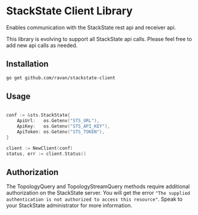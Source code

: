 # StackState Client Library

Enables communication with the StackState rest api and receiver api.

This library is evolving to support all StackState api calls.  Please feel free to add new api calls as needed.


## Installation

```bash
go get github.com/ravan/stackstate-client
```

## Usage

```go 

conf := &sts.StackState{
    ApiUrl:   os.Getenv("STS_URL"),
    ApiKey:   os.Getenv("STS_API_KEY"),
    ApiToken: os.Getenv("STS_TOKEN"),
}

client := NewClient(conf)
status, err := client.Status()

```

## Authorization

The TopologyQuery and TopologyStreamQuery methods require additional authorization on the StackState server.
You will get the error `"The supplied authentication is not authorized to access this resource"`.
Speak to your StackState administrator for more information.